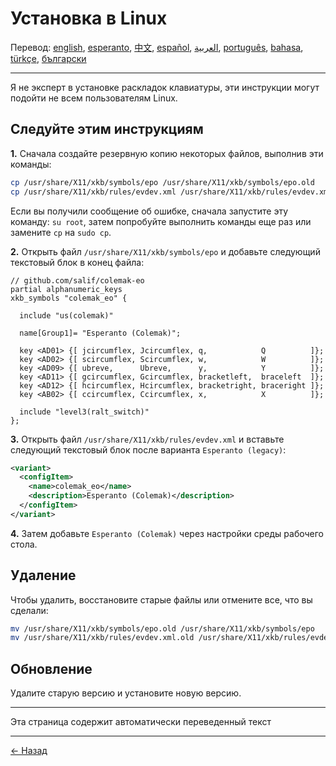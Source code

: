 # Установка в Linux

Перевод: [english](LINUX.md), [esperanto](LINUX.eo.md), [中文](LINUX.zh-CN.md), [español](LINUX.es.md), [العربية](LINUX.ar.md), [português](LINUX.pt.md), [bahasa](LINUX.id.md), [türkçe](LINUX.tr.md), [български](LINUX.bg.md)

---

Я не эксперт в установке раскладок клавиатуры, эти инструкции могут подойти не всем пользователям Linux.

## Следуйте этим инструкциям

**1.** Сначала создайте резервную копию некоторых файлов, выполнив эти команды:

```bash
cp /usr/share/X11/xkb/symbols/epo /usr/share/X11/xkb/symbols/epo.old
cp /usr/share/X11/xkb/rules/evdev.xml /usr/share/X11/xkb/rules/evdev.xml.old
```

Если вы получили сообщение об ошибке, сначала запустите эту команду: `su root`, затем попробуйте выполнить команды еще раз или замените `cp` на `sudo cp`.

**2.** Открыть файл `/usr/share/X11/xkb/symbols/epo` и добавьте следующий текстовый блок в конец файла:

```
// github.com/salif/colemak-eo
partial alphanumeric_keys
xkb_symbols "colemak_eo" {

  include "us(colemak)"

  name[Group1]= "Esperanto (Colemak)";

  key <AD01> {[ jcircumflex, Jcircumflex, q,            Q          ]};
  key <AD02> {[ scircumflex, Scircumflex, w,            W          ]};
  key <AD09> {[ ubreve,      Ubreve,      y,            Y          ]};
  key <AD11> {[ gcircumflex, Gcircumflex, bracketleft,  braceleft  ]};
  key <AD12> {[ hcircumflex, Hcircumflex, bracketright, braceright ]};
  key <AB02> {[ ccircumflex, Ccircumflex, x,            X          ]};

  include "level3(ralt_switch)"
};
```

**3.** Открыть файл `/usr/share/X11/xkb/rules/evdev.xml` и вставьте следующий текстовый блок после варианта `Esperanto (legacy)`:

```xml
<variant>
  <configItem>
    <name>colemak_eo</name>
    <description>Esperanto (Colemak)</description>
  </configItem>
</variant>
```

**4.** Затем добавьте `Esperanto (Colemak)` через настройки среды рабочего стола.

## Удаление

Чтобы удалить, восстановите старые файлы или отмените все, что вы сделали:

```bash
mv /usr/share/X11/xkb/symbols/epo.old /usr/share/X11/xkb/symbols/epo
mv /usr/share/X11/xkb/rules/evdev.xml.old /usr/share/X11/xkb/rules/evdev.xml
```

## Обновление

Удалите старую версию и установите новую версию.

---

Эта страница содержит автоматически переведенный текст

---

[← Назад](./README.ru.md)
